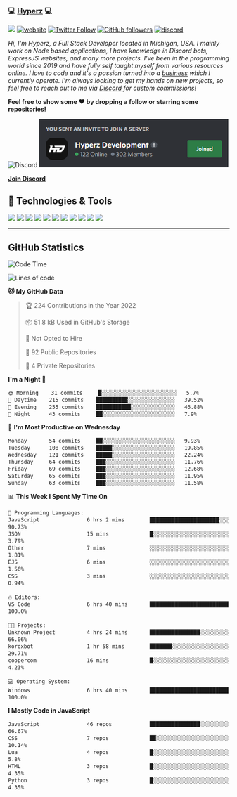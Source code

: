 ### 💻 [Hyperz][website] 💻

![](https://komarev.com/ghpvc/?username=itz-hyperz&label=Views&color=lightgrey)
[![website](https://img.shields.io/badge/Website-9B9B9B.svg?&style=flat-square&logo=Google-Chrome&logoColor=white&link=https://store.hyperz.net)](https://store.hyperz.net)
[![Twitter Follow](https://img.shields.io/twitter/follow/itz_hyperz?label=Follow)](https://twitter.com/intent/follow?screen_name=itz_hyperz)
[![GitHub followers](https://img.shields.io/github/followers/itz-hyperz?label=Follow&style=social)](https://github.com/itz-hyperz)
[![discord](https://img.shields.io/badge/Join_Discord-5865F2.svg?&style=flat-square&logo=discord&logoColor=white&link=https://hyperz.net/discord)](https://hyperz.net/discord)

*Hi, I'm Hyperz, a Full Stack Developer located in Michigan, USA. I mainly work on Node based applications, I have knowledge in Discord bots, ExpressJS websites, and many more projects. I've been in the programming world since 2019 and have fully self taught myself from various resources online. I love to code and it's a passion turned into a [business][website] which I currently operate. I'm always looking to get my hands on new projects, so feel free to reach out to me via [Discord][discord] for custom commissions!*

<b>Feel free to show some ❤️ by dropping a follow or starring some repositories!</b>

![Discord](https://raw.githubusercontent.com/itz-hyperz/itz-hyperz/master/light.png#gh-light-mode-only)
![Discord](https://raw.githubusercontent.com/itz-hyperz/itz-hyperz/master/dark.png#gh-dark-mode-only)

**[Join Discord][discord]**

## 🔧 Technologies & Tools

![](https://img.shields.io/badge/OS-Ubuntu-informational?style=flat&logo=ubuntu&logoColor=white&color=9B9B9B)
![](https://img.shields.io/badge/Editor-VS_Code-informational?style=flat&logo=vscode&logoColor=white&color=9B9B9B)
![](https://img.shields.io/badge/Code-JavaScript-informational?style=flat&logo=javascript&logoColor=white&color=9B9B9B)
![](https://img.shields.io/badge/Code-Node.JS-nformational?style=flat&logo=nodedotjs&logoColor=white&color=9B9B9B)
![](https://img.shields.io/badge/Code-Java-informational?style=flat&logo=java&logoColor=white&color=9B9B9B)
![](https://img.shields.io/badge/Code-Python-informational?style=flat&logo=python&logoColor=white&color=9B9B9B)
![](https://img.shields.io/badge/Code-HTML%20&%20CSS-informational?style=flat&logo=HTML5&logoColor=white&color=9B9B9B)
![](https://img.shields.io/badge/Tools-MySQL-informational?style=flat&logo=mysql&logoColor=white&color=9B9B9B)
![](https://img.shields.io/badge/Tools-NPM-informational?style=flat&logo=npm&logoColor=white&color=9B9B9B)
![](https://img.shields.io/badge/Tools-Spotify-informational?style=flat&logo=spotify&logoColor=white&color=9B9B9B)
![](https://img.shields.io/badge/Tools-GitHub-informational?style=flat&logo=github&logoColor=white&color=9B9B9B)

----

## GitHub Statistics

<!--START_SECTION:waka-->
![Code Time](http://img.shields.io/badge/Code%20Time-162%20hrs%206%20mins-blue)

![Lines of code](https://img.shields.io/badge/From%20Hello%20World%20I%27ve%20Written-73%20Thousand%20lines%20of%20code-blue)

**🐱 My GitHub Data** 

> 🏆 224 Contributions in the Year 2022
 > 
> 📦 51.8 kB Used in GitHub's Storage 
 > 
> 🚫 Not Opted to Hire
 > 
> 📜 92 Public Repositories 
 > 
> 🔑 4 Private Repositories  
 > 
**I'm a Night 🦉** 

```text
🌞 Morning    31 commits     █░░░░░░░░░░░░░░░░░░░░░░░░   5.7% 
🌆 Daytime    215 commits    ██████████░░░░░░░░░░░░░░░   39.52% 
🌃 Evening    255 commits    ███████████░░░░░░░░░░░░░░   46.88% 
🌙 Night      43 commits     ██░░░░░░░░░░░░░░░░░░░░░░░   7.9%

```
📅 **I'm Most Productive on Wednesday** 

```text
Monday       54 commits     ██░░░░░░░░░░░░░░░░░░░░░░░   9.93% 
Tuesday      108 commits    █████░░░░░░░░░░░░░░░░░░░░   19.85% 
Wednesday    121 commits    █████░░░░░░░░░░░░░░░░░░░░   22.24% 
Thursday     64 commits     ███░░░░░░░░░░░░░░░░░░░░░░   11.76% 
Friday       69 commits     ███░░░░░░░░░░░░░░░░░░░░░░   12.68% 
Saturday     65 commits     ███░░░░░░░░░░░░░░░░░░░░░░   11.95% 
Sunday       63 commits     ███░░░░░░░░░░░░░░░░░░░░░░   11.58%

```


📊 **This Week I Spent My Time On** 

```text
💬 Programming Languages: 
JavaScript               6 hrs 2 mins        ██████████████████████░░░   90.73% 
JSON                     15 mins             █░░░░░░░░░░░░░░░░░░░░░░░░   3.79% 
Other                    7 mins              ░░░░░░░░░░░░░░░░░░░░░░░░░   1.81% 
EJS                      6 mins              ░░░░░░░░░░░░░░░░░░░░░░░░░   1.56% 
CSS                      3 mins              ░░░░░░░░░░░░░░░░░░░░░░░░░   0.94%

🔥 Editors: 
VS Code                  6 hrs 40 mins       █████████████████████████   100.0%

🐱‍💻 Projects: 
Unknown Project          4 hrs 24 mins       ████████████████░░░░░░░░░   66.06% 
koroxbot                 1 hr 58 mins        ███████░░░░░░░░░░░░░░░░░░   29.71% 
coopercom                16 mins             █░░░░░░░░░░░░░░░░░░░░░░░░   4.23%

💻 Operating System: 
Windows                  6 hrs 40 mins       █████████████████████████   100.0%

```

**I Mostly Code in JavaScript** 

```text
JavaScript               46 repos            ████████████████░░░░░░░░░   66.67% 
CSS                      7 repos             ██░░░░░░░░░░░░░░░░░░░░░░░   10.14% 
Lua                      4 repos             █░░░░░░░░░░░░░░░░░░░░░░░░   5.8% 
HTML                     3 repos             █░░░░░░░░░░░░░░░░░░░░░░░░   4.35% 
Python                   3 repos             █░░░░░░░░░░░░░░░░░░░░░░░░   4.35%

```



<!--END_SECTION:waka-->

[website]: https://store.hyperz.net
[twitter]: https://twitter.com/itz_hyperz
[twitch]: https://twitch.tv/itzhyperzlive
[youtube]: https://youtube.com/thatguyhyperz
[discord]: https://hyperz.net/discord

